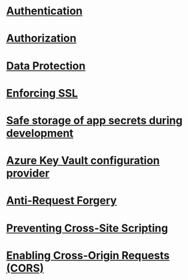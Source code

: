 # [Authentication](authentication/toc.md)
# [Authorization](authorization/toc.md)
# [Data Protection](data-protection/toc.md)
# [Enforcing SSL](enforcing-ssl.md)
# [Safe storage of app secrets during development](app-secrets.md)
# [Azure Key Vault configuration provider](key-vault-configuration.md)
# [Anti-Request Forgery](anti-request-forgery.md)
<!--# [🔧 Preventing Open Redirect Attacks](open-redirect.md)-->
# [Preventing Cross-Site Scripting](cross-site-scripting.md)
# [Enabling Cross-Origin Requests (CORS)](cors.md)
